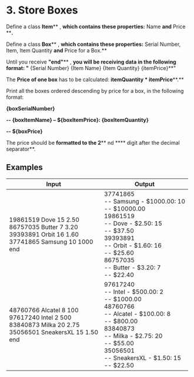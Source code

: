 ﻿# 3. Store Boxes

Define a class **Item**** , **which contains these properties:** Name **and** Price ****.**

Define a class **Box**** , **which contains these properties:** Serial Number, Item, Item Quantity **and** Price for a Box.**

Until you receive **"end"**** , **you will be receiving data in the following format: "** {Serial Number} {Item Name} {Item Quantity} {itemPrice}**"

The **Price of one box** has to be calculated: **itemQuantity \* itemPrice****.**

Print all the boxes ordered descending by price for a box, in the following format:

**{boxSerialNumber}**

**-- {boxItemName} – ${boxItemPrice}: {boxItemQuantity}**

**-- ${boxPrice}**

The price should be **formatted to the 2**** nd **** digit after the decimal separator**.

## Examples

| **Input** | **Output** |
| --- | --- |
| 19861519 Dove 15 2.50<br>86757035 Butter 7 3.20<br>39393891 Orbit 16 1.60<br>37741865 Samsung 10 1000<br>end | 37741865<br>-- Samsung - $1000.00: 10<br>-- $10000.00<br>19861519<br>-- Dove - $2.50: 15<br>-- $37.50<br>39393891<br>-- Orbit - $1.60: 16<br>-- $25.60<br>86757035<br>-- Butter - $3.20: 7<br>-- $22.40 |
| 48760766 Alcatel 8 100<br>97617240 Intel 2 500<br>83840873 Milka 20 2.75<br>35056501 SneakersXL 15 1.50<br>end | 97617240<br>-- Intel - $500.00: 2<br>-- $1000.00<br>48760766<br>-- Alcatel - $100.00: 8<br>-- $800.00<br>83840873<br>-- Milka - $2.75: 20<br>-- $55.00<br>35056501<br>-- SneakersXL - $1.50: 15<br>-- $22.50 | 